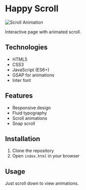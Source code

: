# Happy Scroll

![Scroll Animation](./scroll-gif.gif)

Interactive page with animated scroll.

## Technologies

- HTML5
- CSS3
- JavaScript (ES6+)
- GSAP for animations
- Inter font

## Features

- Responsive design
- Fluid typography
- Scroll animations
- Snap scroll

## Installation

1. Clone the repository
2. Open `index.html` in your browser

## Usage

Just scroll down to view animations.
